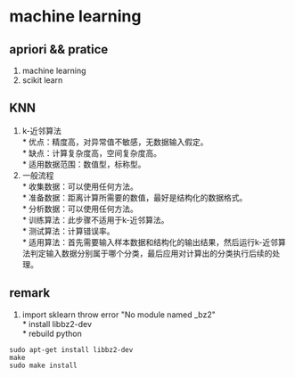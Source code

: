 # machine learning  

## apriori && pratice  
  1. machine learning  
  2. scikit learn  

## KNN  

  1. k-近邻算法  
    * 优点：精度高，对异常值不敏感，无数据输入假定。  
    * 缺点：计算复杂度高，空间复杂度高。  
    * 适用数据范围：数值型，标称型。  
  2. 一般流程  
    * 收集数据：可以使用任何方法。  
    * 准备数据：距离计算所需要的数值，最好是结构化的数据格式。  
    * 分析数据：可以使用任何方法。  
    * 训练算法：此步骤不适用于k-近邻算法。  
    * 测试算法：计算错误率。  
    * 适用算法：首先需要输入样本数据和结构化的输出结果，然后运行k-近邻算法判定输入数据分别属于哪个分类，最后应用对计算出的分类执行后续的处理。  

## remark  

  1. import sklearn throw error "No module named _bz2"  
    * install libbz2-dev  
    * rebuild python  
  ```
  sudo apt-get install libbz2-dev
  make
  sudo make install
  ```

